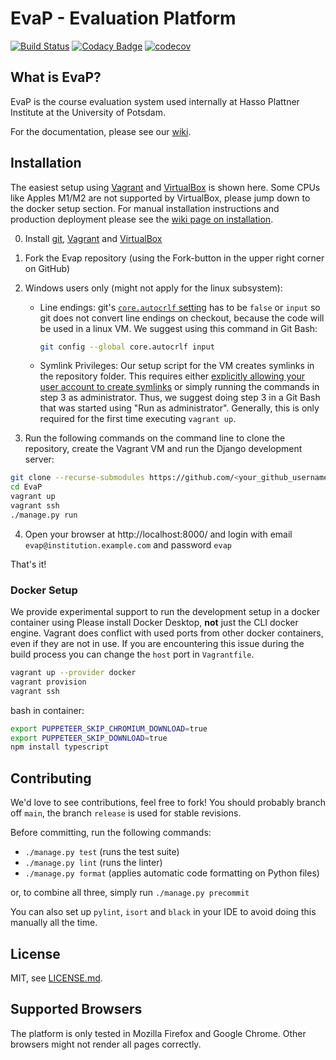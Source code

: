 # EvaP - Evaluation Platform

[![Build Status](https://github.com/e-valuation/EvaP/workflows/EvaP%20Test%20Suite/badge.svg?branch=main)](https://github.com/e-valuation/EvaP/actions?query=workflow%3A%22EvaP+Test+Suite%22)
[![Codacy Badge](https://app.codacy.com/project/badge/Grade/2cf538781fdc4680a7103bcf96417a9a)](https://www.codacy.com/gh/e-valuation/EvaP/dashboard)
[![codecov](https://codecov.io/gh/e-valuation/EvaP/branch/main/graph/badge.svg)](https://codecov.io/gh/e-valuation/EvaP)


## What is EvaP?

EvaP is the course evaluation system used internally at Hasso Plattner Institute at the University of Potsdam.

For the documentation, please see our [wiki](https://github.com/e-valuation/EvaP/wiki).


## Installation

The easiest setup using [Vagrant](https://www.vagrantup.com) and [VirtualBox](https://www.virtualbox.org) is shown here. 
Some CPUs like Apples M1/M2 are not supported by VirtualBox, please jump down to the docker setup section. For manual installation instructions and production deployment please see the [wiki page on installation](https://github.com/e-valuation/EvaP/wiki/Installation).

0. Install [git](https://git-scm.com/downloads), [Vagrant](https://www.vagrantup.com/downloads.html) and [VirtualBox](https://www.virtualbox.org/wiki/Downloads)

1. Fork the Evap repository (using the Fork-button in the upper right corner on GitHub)

2. Windows users only (might not apply for the linux subsystem):
   * Line endings: git's [`core.autocrlf` setting](https://git-scm.com/book/en/v2/Customizing-Git-Git-Configuration#_core_autocrlf) has to be `false` or `input` so git does not convert line endings on checkout, because the code will be used in a linux VM. We suggest using this command in Git Bash:

     ```bash
     git config --global core.autocrlf input
     ```

   * Symlink Privileges: Our setup script for the VM creates symlinks in the repository folder. This requires either [explicitly allowing your user account to create symlinks](https://superuser.com/a/105381) or simply running the commands in step 3 as administrator. Thus, we suggest doing step 3 in a Git Bash that was started using "Run as administrator". Generally, this is only required for the first time executing `vagrant up`.

3. Run the following commands on the command line to clone the repository, create the Vagrant VM and run the Django development server:
```bash
git clone --recurse-submodules https://github.com/<your_github_username>/EvaP.git
cd EvaP
vagrant up
vagrant ssh
./manage.py run
```

4. Open your browser at http://localhost:8000/ and login with email ``evap@institution.example.com`` and password ``evap``


That's it!


### Docker Setup
We provide experimental support to run the development setup in a docker container using
Please install Docker Desktop, **not** just the CLI docker engine. Vagrant does conflict with used ports from other docker containers, even if they are not in use. If you are encountering this issue during the build process you can change the `host` port in `Vagrantfile`.
```bash
vagrant up --provider docker
vagrant provision
vagrant ssh
```

bash in container:
```bash
export PUPPETEER_SKIP_CHROMIUM_DOWNLOAD=true
export PUPPETEER_SKIP_DOWNLOAD=true
npm install typescript
```


## Contributing

We'd love to see contributions, feel free to fork! You should probably branch off ``main``, the branch ``release`` is used for stable revisions.

Before committing, run the following commands:
- `./manage.py test` (runs the test suite)
- `./manage.py lint` (runs the linter)
- `./manage.py format` (applies automatic code formatting on Python files)

or, to combine all three, simply run `./manage.py precommit`

You can also set up `pylint`, `isort` and `black` in your IDE to avoid doing this manually all the time.

## License

MIT, see [LICENSE.md](LICENSE.md).


## Supported Browsers

The platform is only tested in Mozilla Firefox and Google Chrome. Other browsers might not render all pages correctly.
